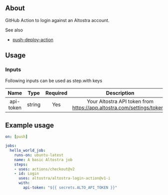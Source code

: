 ## About

GitHub Action to login against an Altostra account.

See also
* [push-deploy-action](https://github.com/altostra/push-deploy-action/tree/alpha)

## Usage

### Inputs
Following inputs can be used as step.with keys

| Name  | Type  | Required | Description  |
|:-:|:-:|:-:|:-:|
| api-token  | string  |  Yes |  Your Altostra API token from https://app.altostra.com/settings/tokens. |

## Example usage
```yaml
on: [push]

jobs:
  hello_world_job:
    runs-on: ubuntu-latest
    name: A basic Altostra job
    steps:
    - uses: actions/checkout@v2
    - id: Login
      uses: altostra/altostra-login-action@v1-i
      with:
        api-token: "${{ secrets.ALTO_API_TOKEN }}"
```